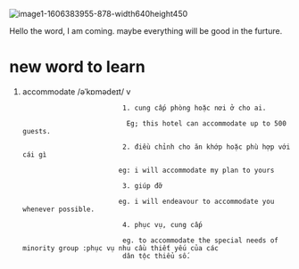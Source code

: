 ![image1-1606383955-878-width640height450](https://user-images.githubusercontent.com/91526404/137246744-f0d882e2-5841-43ba-b551-c7c9a7f5165e.jpg)

Hello the word, I am coming. maybe everything will be good in the furture.

# new word to learn

1. accommodate /əˈkɒmədeɪt/ v

                                1. cung cấp phòng hoặc nơi ở cho ai.
                                 
                                 Eg; this hotel can accommodate up to 500 guests.

                                2. điều chỉnh cho ăn khớp hoặc phù hợp với cái gì
                               
                               eg: i will accommodate my plan to yours
                               
                                3. giúp đỡ
                               
                               eg. i will endeavour to accommodate you whenever possible.
                                
                                4. phục vụ, cung cấp
                                
                                eg. to accommodate the special needs of minority group :phục vụ nhu cầu thiết yếu của các 
                                dân tộc thiểu số.
